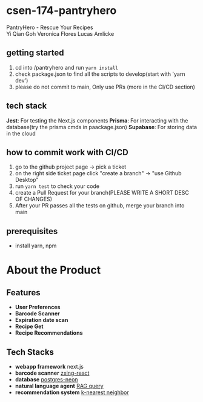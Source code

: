 # csen-174-pantryhero
<div style="left">
  PantryHero - Rescue Your Recipes
<div>
Yi Qian Goh
Veronica Flores
Lucas Amlicke
</div>
</div>

## getting started
1. cd into /pantryhero and run `yarn install`
2. check package.json to find all the scripts to develop(start with 'yarn dev')
2. please do not commit to main, Only use PRs (more in the CI/CD section)

## tech stack
**Jest**: For testing the Next.js components
**Prisma**: For interacting with the database(try the prisma cmds in paackage.json)
**Supabase**: For storing data in the cloud

## how to commit work with CI/CD
1. go to the github project page -> pick a ticket
2. on the right side ticket page click  "create a branch" -> "use Github Desktop"
3. run `yarn test` to check your code
4. create a Pull Request for your branch(PLEASE WRITE A SHORT DESC OF CHANGES)
5. After your PR passes all the tests on github, merge your branch into main

## prerequisites
- install yarn, npm



# About the Product
## Features
- **User Preferences**
- **Barcode Scanner**
- **Expiration date scan**
- **Recipe Get**
- **Recipe Recommendations**

##  Tech Stacks
- **webapp framework** next.js
- **barcode scanner** [zxing-react](https://stackblitz.com/edit/zxing-scanner-react?file=index.js)
- **database** [postgres-neon](https://neon.tech/docs/guides/react)
- **natural language agent** [RAG query](https://neon.tech/docs/extensions/pgrag)
- **recommendation system** [k-nearest neighbor](https://dev.to/eerk/creating-a-recommender-system-in-10-lines-of-javascript-2409)
